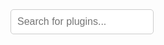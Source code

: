 <div id="plugin-store">
    <input type="text" id="search" placeholder="Search for plugins...">
</div>

<script type="application/javascript">
fetch('https://raw.githubusercontent.com/Wox-launcher/Wox/v2/plugin-store.json')
    .then(response => response.json())
    .then(data => {
        let table = document.createElement('table');
        table.style.width = '100%';

        let thead = document.createElement('thead');
        let headerRow = document.createElement('tr');
        let headers = ['Icon', 'Name', 'Description', 'Author',  'Version'];
        headers.forEach(header => {
            let th = document.createElement('th');
            if (header === 'Icon') {
                th.style.width = '40px';
            }           
            if (header === 'Name') {
                th.style.width = '300px';
            }   
            if (header === 'Author') {
                th.style.width = '160px';
            }   
            if (header === 'Version') {
                th.style.width = '100px';
            }
            if (header === 'Description') {
                th.style.width = '500px';
            }
            th.textContent = header;
            headerRow.appendChild(th);
        });
        thead.appendChild(headerRow);
        table.appendChild(thead);

        let tbody = document.createElement('tbody');
        tbody.id = 'pluginTable'; 
        data.forEach(plugin => {
            let row = document.createElement('tr');
            let cells = [
                `<img src="${plugin.IconUrl}" width="32" height="32" style="max-width:none;">`,
               `<a href="${plugin.Website}" target="_blank">${plugin.Name}</a>`,
                plugin.Description,
                plugin.Author,
                `v${plugin.Version}`,
            ];
            cells.forEach(cell => {
                let td = document.createElement('td');
                td.innerHTML = cell;
                row.appendChild(td);
            });
            tbody.appendChild(row);
        });
        table.appendChild(tbody);

        document.getElementById('plugin-store').appendChild(table);
    });

    function searchFunction() {
        let input, filter, table, tr, td, i, txtValue;
        input = document.getElementById("search");
        filter = input.value.toUpperCase();
        table = document.getElementById("pluginTable");
        tr = table.getElementsByTagName("tr");
        for (i = 0; i < tr.length; i++) {
            td = tr[i].getElementsByTagName("td")[1];
            if (td) {
                txtValue = td.textContent || td.innerText;
                if (txtValue.toUpperCase().indexOf(filter) > -1) {
                    tr[i].style.display = "";
                } else {
                    tr[i].style.display = "none";
                }
            }
        }
    }

    document.getElementById('search').addEventListener('keyup', searchFunction);
</script>


<style>
#search {
    border: 1px solid #ccc;
    padding: 10px;
    font-size: 16px;
    border-radius: 5px;
    margin-bottom: 20px; 
}
table {
    border-collapse: collapse;
    width: 100%;
    clear: both;
}
th, td {
    border: 1px solid #ddd;
    padding: 8px;
}
tr:nth-child(even) {
    background-color: #f2f2f2;
}
th {
    background-color: #4CAF50;
    color: white;
    text-align: left;
}
</style>